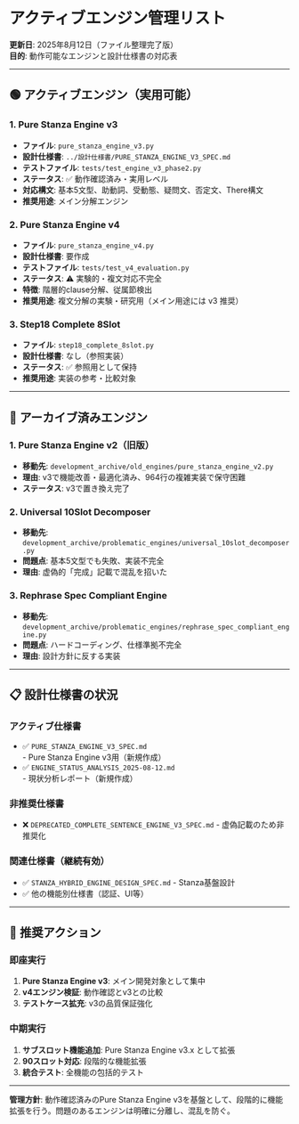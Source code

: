 # アクティブエンジン管理リスト
**更新日**: 2025年8月12日（ファイル整理完了版）  
**目的**: 動作可能なエンジンと設計仕様書の対応表

---

## 🟢 アクティブエンジン（実用可能）

### 1. Pure Stanza Engine v3
- **ファイル**: `pure_stanza_engine_v3.py`
- **設計仕様書**: `../設計仕様書/PURE_STANZA_ENGINE_V3_SPEC.md`
- **テストファイル**: `tests/test_engine_v3_phase2.py`
- **ステータス**: ✅ 動作確認済み・実用レベル
- **対応構文**: 基本5文型、助動詞、受動態、疑問文、否定文、There構文
- **推奨用途**: メイン分解エンジン

### 2. Pure Stanza Engine v4
- **ファイル**: `pure_stanza_engine_v4.py`
- **設計仕様書**: 要作成
- **テストファイル**: `tests/test_v4_evaluation.py`
- **ステータス**: ⚠️ 実験的・複文対応不完全
- **特徴**: 階層的clause分解、従属節検出
- **推奨用途**: 複文分解の実験・研究用（メイン用途には v3 推奨）

### 3. Step18 Complete 8Slot
- **ファイル**: `step18_complete_8slot.py`
- **設計仕様書**: なし（参照実装）
- **ステータス**: ✅ 参照用として保持
- **推奨用途**: 実装の参考・比較対象

---

## 🔴 アーカイブ済みエンジン

### 1. Pure Stanza Engine v2（旧版）
- **移動先**: `development_archive/old_engines/pure_stanza_engine_v2.py`
- **理由**: v3で機能改善・最適化済み、964行の複雑実装で保守困難
- **ステータス**: v3で置き換え完了

### 2. Universal 10Slot Decomposer
- **移動先**: `development_archive/problematic_engines/universal_10slot_decomposer.py`
- **問題点**: 基本5文型でも失敗、実装不完全
- **理由**: 虚偽的「完成」記載で混乱を招いた

### 3. Rephrase Spec Compliant Engine
- **移動先**: `development_archive/problematic_engines/rephrase_spec_compliant_engine.py`
- **問題点**: ハードコーディング、仕様準拠不完全
- **理由**: 設計方針に反する実装

---

## 📋 設計仕様書の状況

### アクティブ仕様書
- ✅ `PURE_STANZA_ENGINE_V3_SPEC.md` - Pure Stanza Engine v3用（新規作成）
- ✅ `ENGINE_STATUS_ANALYSIS_2025-08-12.md` - 現状分析レポート（新規作成）

### 非推奨仕様書
- ❌ `DEPRECATED_COMPLETE_SENTENCE_ENGINE_V3_SPEC.md` - 虚偽記載のため非推奨化

### 関連仕様書（継続有効）
- ✅ `STANZA_HYBRID_ENGINE_DESIGN_SPEC.md` - Stanza基盤設計
- ✅ 他の機能別仕様書（認証、UI等）

---

## 🎯 推奨アクション

### 即座実行
1. **Pure Stanza Engine v3**: メイン開発対象として集中
2. **v4エンジン検証**: 動作確認とv3との比較
3. **テストケース拡充**: v3の品質保証強化

### 中期実行
1. **サブスロット機能追加**: Pure Stanza Engine v3.x として拡張
2. **90スロット対応**: 段階的な機能拡張
3. **統合テスト**: 全機能の包括的テスト

---

**管理方針**: 動作確認済みのPure Stanza Engine v3を基盤として、段階的に機能拡張を行う。問題のあるエンジンは明確に分離し、混乱を防ぐ。
